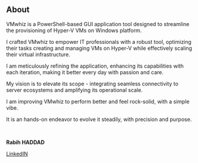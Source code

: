 ## **About**

VMwhiz is a PowerShell-based GUI application tool designed to streamline the provisioning of Hyper-V VMs on Windows platform.

I crafted VMwhiz to empower IT professionals with a robust tool, optimizing their tasks creating and managing VMs on Hyper-V while effectively scaling their virtual infrastructure.

I am meticulously refining the application, enhancing its capabilities with each iteration, making it better every day with passion and care.

My vision is to elevate its scope - integrating seamless connectivity to server ecosystems and amplifying its operational scale.

I am improving VMwhiz to perform better and feel rock-solid, with a simple vibe.

It is an hands-on endeavor to evolve it steadily, with precision and purpose.



</br>

**Rabih HADDAD**

</small>[LinkedIN](https://www.linkedin.com/in/rabih-haddad-4824b22a/?msgControlName=view_message_button&msgConversationId=2-NDcxM2YzOTEtNTFjNy00NDE3LTk0ZTgtYjNkODBiZTg3YTIxXzAxMg%3D%3D&msgOverlay=true)</small>



